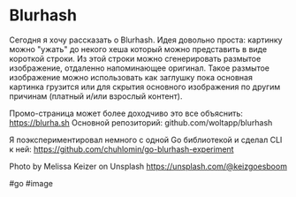 # Blurhash

Сегодня я хочу рассказать о Blurhash.
Идея довольно проста: картинку можно "ужать" до некого хеша который можно представить в виде короткой строки.
Из этой строки можно сгенерировать размытое изображение, отдаленно напоминающее оригинал.
Такое размытое изображение можно использовать как заглушку пока основная картинка грузится или для скрытия основного изображения по другим причинам (платный и/или взрослый контент).

Промо-страница может более доходчиво это все объяснить: https://blurha.sh
Основной репозиторий: github.com/woltapp/blurhash

Я поэкспериментировал немного с одной Gо библиотекой и сделал CLI к ней: https://github.com/chuhlomin/go-blurhash-experiment

Photo by Melissa Keizer on Unsplash https://unsplash.com/@keizgoesboom

#go #image
